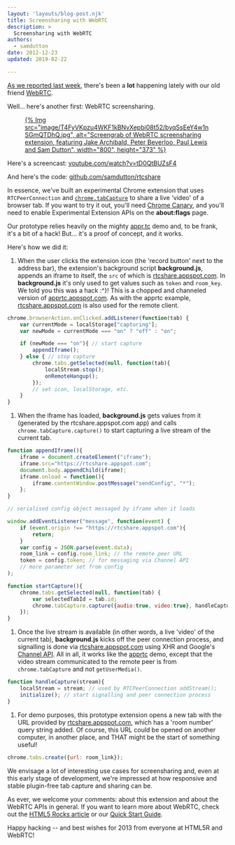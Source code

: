 ```yaml
---
layout: 'layouts/blog-post.njk'
title: Screensharing with WebRTC
description: >
  Screensharing with WebRTC
authors:
  - samdutton
date: 2012-12-23
updated: 2019-02-22

---
```


[As we reported last week](https://developers.google.com//web/updates/2012/12/WebRTC-hits-Firefox-Android-and-iOS), there's been a **lot** happening lately with our old friend [WebRTC](https://www.html5rocks.com/tutorials/webrtc/basics/).

Well... here's another first: WebRTC screensharing.

<a href="https://www.youtube.com/watch?v=tD0QtBUZsF4" title="Linked to screencast of WebRTC screensharing in action. Screengrab image shows WebRTC screensharing extension, featuring Jake Archibald, Peter Beverloo, Paul Lewis and Sam Dutton.">
    <figure>
        {% Img src="image/T4FyVKpzu4WKF1kBNvXepbi08t52/byqSsEeY4w1nSGmQTDhQ.jpg", alt="Screengrab of WebRTC screensharing extension, featuring Jake Archibald, Peter Beverloo, Paul Lewis and Sam Dutton", width="800", height="373" %}
    </figure>
</a>

Here's a screencast: [youtube.com/watch?v=tD0QtBUZsF4](https://www.youtube.com/watch?v=tD0QtBUZsF4)

And here's the code: [github.com/samdutton/rtcshare](https://github.com/samdutton/rtcshare)

In essence, we've built an experimental Chrome extension that uses `RTCPeerConnection` and [`chrome.tabCapture`](/extensions/tabCapture) to share a live 'video' of a browser tab. If you want to try it out, you'll need [Chrome Canary](https://www.google.com/intl/en/chrome/canary/), and you'll need to enable Experimental Extension APIs on the __about:flags__ page.

Our prototype relies heavily on the mighty [appr.tc](https://appr.tc/) demo and, to be frank, it's a bit of a hack! But... it's a proof of concept, and it works.

Here's how we did it:



1. When the user clicks the extension icon (the 'record button' next to the address bar), the extension's background script __background.js__, appends an iframe to itself, the `src` of which is [rtcshare.appspot.com](https://rtcshare.appspot.com). In __background.js__ it's only used to get values such as `token` and `room_key`. We told you this was a hack :^}! This is a chopped and channeled version of [apprtc.appspot.com](http://apprtc.appspot.com). As with the apprtc example, [rtcshare.appspot.com](https://rtcshare.appspot.com) is also used for the remote client.

```js
chrome.browserAction.onClicked.addListener(function(tab) {
    var currentMode = localStorage["capturing"];
    var newMode = currentMode === "on" ? "off" : "on";

    if (newMode === "on"){ // start capture
        appendIframe();
    } else { // stop capture
        chrome.tabs.getSelected(null, function(tab){
            localStream.stop();
            onRemoteHangup();
        });
        // set icon, localStorage, etc.
    }
}
```

1. When the iframe has loaded, __background.js__ gets values from it (generated by the rtcshare.appspot.com app) and calls `chrome.tabCapture.capture()` to start capturing a live stream of the current tab.


```js
function appendIframe(){
    iframe = document.createElement("iframe");
    iframe.src="https://rtcshare.appspot.com";
    document.body.appendChild(iframe);
    iframe.onload = function(){
        iframe.contentWindow.postMessage("sendConfig", "*");
    };
}

// serialised config object messaged by iframe when it loads

window.addEventListener("message", function(event) {
    if (event.origin !== "https://rtcshare.appspot.com"){
        return;
    }
    var config = JSON.parse(event.data);
    room_link = config.room_link; // the remote peer URL
    token = config.token; // for messaging via Channel API
    // more parameter set from config
);

function startCapture(){
    chrome.tabs.getSelected(null, function(tab) {
        var selectedTabId = tab.id;
        chrome.tabCapture.capture({audio:true, video:true}, handleCapture); // bingo!
    });
}
```

1. Once the live stream is available (in other words, a live 'video' of the current tab), __background.js__ kicks off the peer connection process, and signalling is done via [rtcshare.appspot.com](http://www.rtcshare.appspot.com) using XHR and Google's [Channel API](https://developers.google.com/appengine/docs/python/channel/overview). All in all, it works like the [apprtc](http://apprtc.appspot.com) demo, except that the video stream communicated to the remote peer is from `chrome.tabCapture` and not `getUserMedia()`.

```js
function handleCapture(stream){
    localStream = stream; // used by RTCPeerConnection addStream();
    initialize(); // start signalling and peer connection process
}
```

1. For demo purposes, this prototype extension opens a new tab with the URL provided by [rtcshare.appspot.com](https://rtcshare.appspot.com), which has a 'room number' query string added. Of course, this URL could be opened on another computer, in another place, and THAT might be the start of something useful!

```js
chrome.tabs.create({url: room_link});
```

We envisage a lot of interesting use cases for screensharing and, even at this early stage of development, we're impressed at how responsive and stable plugin-free tab capture and sharing can be.

As ever, we welcome your comments: about this extension and about the WebRTC APIs in general. If you want to learn more about WebRTC, check out the [HTML5 Rocks article](https://www.html5rocks.com/tutorials/webrtc/basics/) or our [Quick Start Guide](https://docs.google.com/document/d/1idl_NYQhllFEFqkGQOLv8KBK8M3EVzyvxnKkHl4SuM8/edit).

Happy hacking -- and best wishes for 2013 from everyone at HTML5R and WebRTC!


